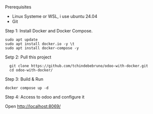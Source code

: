 Prerequisites

  - Linux Systeme or WSL, i use ubuntu 24.04
  - Git
  
Step 1: Install Docker and Docker Compose.

  ```shell
  sudo apt update
  sudo apt install docker.io -y \t
  sudo apt install docker-compose -y
  ```

Setp 2: Pull this project

```shell
  git clone https://github.com/tchindebebruno/odoo-with-docker.git
  cd odoo-with-docker/
  ```

Step 3: Build & Run
  ```shell
  docker compose up -d 
  ```
Step 4: Access to odoo and configure it

  
 Open [http://localhost:8069/](http://localhost:8069/)
  
